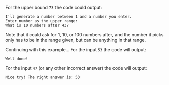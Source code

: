 For the upper bound `73` the code could output:
```text
I'll generate a number between 1 and a number you enter.
Enter number as the upper range:
What is 10 numbers after 43?
```
Note that it could ask for 1, 10, or 100 numbers after, and the number it picks only has to be in the range given, but can be anything in that range.

Continuing with this example...
For the input `53` the code will output:
```text
Well done!
```
For the input `47` (or any other incorrect answer) the code will output:
```text
Nice try! The right answer is: 53
```
